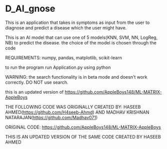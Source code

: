 # D_AI_gnose

This is an application that takes in symptoms as input from the user to diagnose and predict a disease which the user might have.

This is an AI model that can use one of 5 models(KNN, SVM, NN, LogReg, NB) to predict the disease. the choice of the model is chosen through the code

REQUIREMENTS: numpy, pandas, matplotlib, scikit-learn

to run the program run Application.py using python

WARNING: the search functionality is in beta mode and doesn't work correctly. DO NOT use search.

this is an updated version of  https://github.com/AppleBoys148/ML-MATRIX-AppleBoys

THE FOLLOWING CODE WAS ORIGINALLY CREATED BY: 
HASEEB AHMED(https://github.com/H4seeb-Ahmd)
AND 
MADHAV KRISHNAN NATARAJAN(https://github.com/Madhav071)

ORIGINAL CODE: https://github.com/AppleBoys148/ML-MATRIX-AppleBoys

THIS IS AN UPDATED VERSION OF THE SAME CODE CREATED BY HASEEB AHMED 
